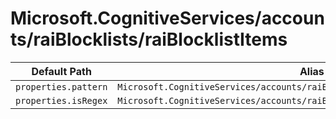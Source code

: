# Microsoft.CognitiveServices/accounts/raiBlocklists/raiBlocklistItems

| Default Path | Alias |
|---|---|
| `properties.pattern` | `Microsoft.CognitiveServices/accounts/raiBlocklists/raiBlocklistItems/pattern` |
| `properties.isRegex` | `Microsoft.CognitiveServices/accounts/raiBlocklists/raiBlocklistItems/isRegex` |

